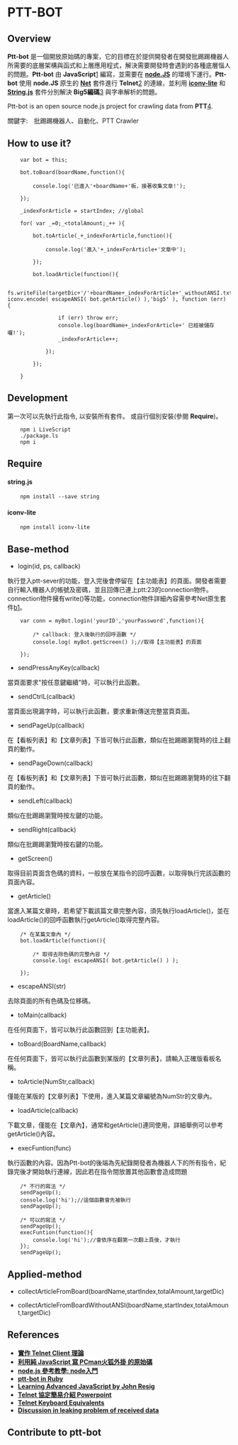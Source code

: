 PTT-BOT
=====================

## Overview

**Ptt-bot** 是一個開放原始碼的專案，它的目標在於提供開發者在開發批踢踢機器人所需要的底層架構與函式和上層應用程式，解決需要開發時會遇到的各種底層惱人的問題。**Ptt-bot** 由 **JavaScript**[1] 編寫，並需要在 [**node.JS**][package1] 的環境下運行。**Ptt-bot** 使用 **node.JS** 原生的 [**Net**][package2] 套件進行 **Telnet**[2] 的連線，並利用 [**iconv-lite**][package3] 和 [**String.js**][package4] 套件分別解決 **Big5編碼**[3] 與字串解析的問題。

Ptt-bot is an open source node.js project for crawling data from **PTT**[4].

關鍵字:　批踢踢機器人、自動化、PTT Crawler

## How to use it?


	
		var bot = this;
	
		bot.toBoard(boardName,function(){
		
			console.log('已進入'+boardName+'板，接著收集文章!');
		
		});
	
		_indexForArticle = startIndex; //global
	
		for( var _=0;_<totalAmount;_++ ){
		
			bot.toArticle(_+_indexForArticle,function(){ 
			
				console.log('進入'+_indexForArticle+'文章中');
			
			});
	
			bot.loadArticle(function(){
		
				fs.writeFile(targetDic+'/'+boardName+_indexForArticle+'_withoutANSI.txt', iconv.encode( escapeANSI( bot.getArticle() ),'big5' ), function (err) {
				
					if (err) throw err;
					console.log(boardName+_indexForArticle+' 已經被儲存囉!');
					_indexForArticle++;
				
				});
			
			});
		
		}


## Development


第一次可以先執行此指令, 以安裝所有套件。 或自行個別安裝(參閱 **Require**)。

		npm i LiveScript
		./package.ls
		npm i

Require
----------
#### string.js ####
 
 
		npm install --save string 
	

#### iconv-lite ####
 
 
		npm install iconv-lite 
	


[1]: http://zh.wikipedia.org/wiki/JavaScript
[2]: http://courses.ywdeng.idv.tw/cust/2011/np/PPT/CH08-telnet.ppt
[3]: http://zh.wikipedia.org/zh-tw/%E5%A4%A7%E4%BA%94%E7%A2%BC
[4]: http://en.wikipedia.org/wiki/PTT_Bulletin_Board_System

[package1]: http://nodejs.org/
[package2]: http://nodejs.org/api/net.html
[package3]: https://github.com/ashtuchkin/iconv-lite
[package4]: http://stringjs.com/


Base-method
----------
 * login(id, ps, callback) 
 
 執行登入ptt-sever的功能，登入完後會停留在【主功能表】的頁面。開發者需要自行輸入機器人的帳號及密碼，並且回傳已連上ptt:23的connection物件。connection物件擁有write()等功能，connection物件詳細內容需參考Net原生套件[b1]。
 		
		var conn = myBot.login('yourID','yourPassword',function(){	
		
			/* callback: 登入後執行的回呼涵數 */
			console.log( myBot.getScreen() );//取得【主功能表】的頁面
		
		});
		
 * sendPressAnyKey(callback)
 
 當頁面要求"按任意鍵繼續"時，可以執行此函數。
 
 * sendCtrlL(callback)
 
 當頁面出現漏字時，可以執行此函數，要求重新傳送完整當頁頁面。
 
 * sendPageUp(callback)
 
 在【看板列表】和【文章列表】下皆可執行此函數，類似在批踢踢瀏覽時的往上翻頁的動作。
 
 * sendPageDown(callback)
 
 在【看板列表】和【文章列表】下皆可執行此函數，類似在批踢踢瀏覽時的往下翻頁的動作。
 
 * sendLeft(callback)
 
 類似在批踢踢瀏覽時按左鍵的功能。
 
 * sendRight(callback)
 
 類似在批踢踢瀏覽時按右鍵的功能。
 
 * getScreen() 
 
 取得目前頁面含色碼的資料，一般放在某指令的回呼函數，以取得執行完該函數的頁面內容。
 
 * getArticle() 
 
 當進入某篇文章時，若希望下載該篇文章完整內容，須先執行loadArticle()，並在loadArticle()的回呼函數執行getArticle()取得完整內容。
 			
		/* 在某篇文章內 */	
		bot.loadArticle(function(){
			
			/* 取得去除色碼的完整內容 */
			console.log( escapeANSI( bot.getArticle() ) );

		});
 
 * escapeANSI(str)
 
 去除頁面的所有色碼及位移碼。
	
 * toMain(callback)
 
 在任何頁面下，皆可以執行此函數回到【主功能表】。
 
 * toBoard(BoardName,callback)
 
 在任何頁面下，皆可以執行此函數到某版的【文章列表】，請輸入正確版看板名稱。
 
 * toArticle(NumStr,callback)

 僅能在某版的【文章列表】下使用，進入某篇文章編號為NumStr的文章內。
 
 * loadArticle(callback)
 
 下載文章，僅能在【文章內】，通常和getArticle()連同使用，詳細舉例可以參考getArticle()內容。
 
 * execFuntion(func)
 
 執行函數的內容。因為Ptt-bot的後端為先紀錄開發者為機器人下的所有指令，紀錄完後才開始執行連線，因此若在指令間放置其他函數會造成問題
		
		/* 不行的寫法 */
		sendPageUp();
		console.log('hi');//這個函數會先被執行 
		sendPageUp();
  
		/* 可以的寫法 */
		sendPageUp();
		execFuntion(function(){
			console.log('hi');//會依序在翻第一次翻上頁後，才執行
		});
		sendPageUp();
 
[b1]: https://nodejs.org/api/net.html
 
Applied-method
----------
 * collectArticleFromBoard(boardName,startIndex,totalAmount,targetDic)

 * collectArticleFromBoardWithoutANSI(boardName,startIndex,totalAmount,targetDic)
  

References
---------

* [**實作 Telnet Client 理論**][R1]
* [**利用純 JavaScript 寫 PCman火狐外掛 的原始碼**][R2]
* [**node.js 參考教學: node入門**][R3]
* [**ptt-bot in Ruby**][R4]
* [**Learning Advanced JavaScript by John Resig**][R5]
* [**Telnet 協定簡易介紹 Powerpoint**][R6]
* [**Telnet Keyboard Equivalents**][R7]
* [**Discussion in leaking problem of received data**][R8]

[R1]: http://dspace.lib.fcu.edu.tw/handle/2377/4110 
[R2]: https://code.google.com/p/pcmanfx/
[R3]: http://www.nodebeginner.org/index-zh-tw.html
[R4]: https://github.com/chenchenbox/backup-dog-ptt
[R5]: http://ejohn.org/apps/learn/#1 
[R6]: http://courses.ywdeng.idv.tw/cust/2011/np/PPT/CH08-telnet.ppt
[R7]: http://www.novell.com/documentation/extend52/Docs/help/Composer/books/TelnetAppendixB.html
[R8]: https://www.ptt.cc/bbs/Soft_Job/M.1388674793.A.B82.html 

Contribute to ptt-bot
----------
